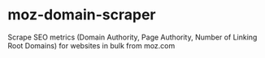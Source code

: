 # moz-domain-scraper
Scrape SEO metrics (Domain Authority, Page Authority, Number of Linking Root Domains) for websites in bulk from moz.com
